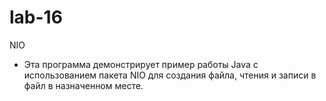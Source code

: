 # lab-16
NIO
- Эта программа демонстрирует пример работы Java с использованием пакета NIO для создания файла, чтения и записи в файл в назначенном месте. 
